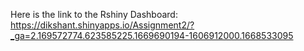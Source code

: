 Here is the link to the Rshiny Dashboard:
https://dikshant.shinyapps.io/Assignment2/?_ga=2.169572774.623585225.1669690194-1606912000.1668533095
